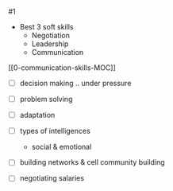#1
- Best 3 soft skills
	- Negotiation
	- Leadership
	- Communication
	

[[0-communication-skills-MOC]]
- [ ] decision making .. under pressure
- [ ] problem solving
- [ ] adaptation
- [ ] types of intelligences
	- social & emotional 
- [ ] building networks & cell community building

- [ ] negotiating salaries